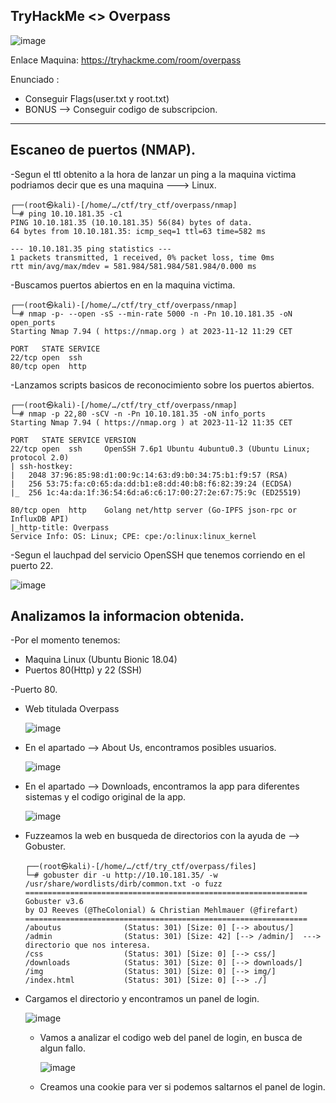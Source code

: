 ## TryHackMe  <> Overpass

![image](https://github.com/Esevka/CTF/assets/139042999/262f5142-59aa-4483-b9ba-6034c32a93a6)

Enlace Maquina: https://tryhackme.com/room/overpass

Enunciado : 

  - Conseguir Flags(user.txt y root.txt)
  - BONUS --> Conseguir codigo de subscripcion.
---

## Escaneo de puertos (NMAP).

-Segun el ttl obtenito a la hora de lanzar un ping a la maquina victima podriamos decir que es una maquina ---> Linux.

    ┌──(root㉿kali)-[/home/…/ctf/try_ctf/overpass/nmap]
    └─# ping 10.10.181.35 -c1
    PING 10.10.181.35 (10.10.181.35) 56(84) bytes of data.
    64 bytes from 10.10.181.35: icmp_seq=1 ttl=63 time=582 ms
    
    --- 10.10.181.35 ping statistics ---
    1 packets transmitted, 1 received, 0% packet loss, time 0ms
    rtt min/avg/max/mdev = 581.984/581.984/581.984/0.000 ms

-Buscamos puertos abiertos en en la maquina victima.

    ┌──(root㉿kali)-[/home/…/ctf/try_ctf/overpass/nmap]
    └─# nmap -p- --open -sS --min-rate 5000 -n -Pn 10.10.181.35 -oN open_ports
    Starting Nmap 7.94 ( https://nmap.org ) at 2023-11-12 11:29 CET

    PORT   STATE SERVICE
    22/tcp open  ssh
    80/tcp open  http

-Lanzamos scripts basicos de reconocimiento sobre los puertos abiertos.

    ┌──(root㉿kali)-[/home/…/ctf/try_ctf/overpass/nmap]
    └─# nmap -p 22,80 -sCV -n -Pn 10.10.181.35 -oN info_ports
    Starting Nmap 7.94 ( https://nmap.org ) at 2023-11-12 11:35 CET
    
    PORT   STATE SERVICE VERSION
    22/tcp open  ssh     OpenSSH 7.6p1 Ubuntu 4ubuntu0.3 (Ubuntu Linux; protocol 2.0)
    | ssh-hostkey: 
    |   2048 37:96:85:98:d1:00:9c:14:63:d9:b0:34:75:b1:f9:57 (RSA)
    |   256 53:75:fa:c0:65:da:dd:b1:e8:dd:40:b8:f6:82:39:24 (ECDSA)
    |_  256 1c:4a:da:1f:36:54:6d:a6:c6:17:00:27:2e:67:75:9c (ED25519)
    
    80/tcp open  http    Golang net/http server (Go-IPFS json-rpc or InfluxDB API)
    |_http-title: Overpass
    Service Info: OS: Linux; CPE: cpe:/o:linux:linux_kernel

-Segun el lauchpad del servicio OpenSSH que tenemos corriendo en el puerto 22.

  ![image](https://github.com/Esevka/CTF/assets/139042999/1bf3f6e8-0dbc-4f89-a3e3-d9f95bca992b)


## Analizamos la informacion obtenida.

-Por el momento tenemos:

  - Maquina Linux (Ubuntu Bionic 18.04)
  - Puertos 80(Http) y 22 (SSH)

-Puerto 80.

  - Web titulada Overpass
  
    ![image](https://github.com/Esevka/CTF/assets/139042999/5a258f78-d81a-4cac-959e-930ed30e9ece)

  - En el apartado --> About Us, encontramos posibles usuarios.

    ![image](https://github.com/Esevka/CTF/assets/139042999/2e11e1f2-9212-4358-98cf-3ca15bfc95fa)

  - En el apartado --> Downloads, encontramos la app para diferentes sistemas y el codigo original de la app.

    ![image](https://github.com/Esevka/CTF/assets/139042999/88593c8d-3509-4b30-9414-4a2921f7afc8)

  - Fuzzeamos la web en busqueda de directorios con la ayuda de --> Gobuster.

        ┌──(root㉿kali)-[/home/…/ctf/try_ctf/overpass/files]
        └─# gobuster dir -u http://10.10.181.35/ -w /usr/share/wordlists/dirb/common.txt -o fuzz
        ===============================================================
        Gobuster v3.6
        by OJ Reeves (@TheColonial) & Christian Mehlmauer (@firefart)
        ===============================================================
        /aboutus              (Status: 301) [Size: 0] [--> aboutus/]
        /admin                (Status: 301) [Size: 42] [--> /admin/]  ---> directorio que nos interesa.
        /css                  (Status: 301) [Size: 0] [--> css/]
        /downloads            (Status: 301) [Size: 0] [--> downloads/]
        /img                  (Status: 301) [Size: 0] [--> img/]
        /index.html           (Status: 301) [Size: 0] [--> ./]

  - Cargamos el directorio y encontramos un panel de login.

    ![image](https://github.com/Esevka/CTF/assets/139042999/28d69fc5-7f5a-42e1-a34a-82551fd94329)

    - Vamos a analizar el codigo web del panel de login, en busca de algun fallo.
   
      ![image](https://github.com/Esevka/CTF/assets/139042999/fd4e81fe-14c3-4ce3-8665-adb8fd007602)

    - Creamos una cookie para ver si podemos saltarnos el panel de login.

      





    

  


